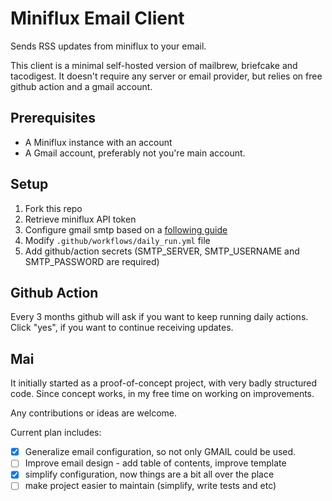# Miniflux Email Client
Sends RSS updates from miniflux to your email. 

This client is a minimal self-hosted version of mailbrew, briefcake and tacodigest. It doesn't require any server or email provider, but relies on free github action and a gmail account.

## Prerequisites
- A Miniflux instance with an account
- A Gmail account, preferably not you're main account.

## Setup
1. Fork this repo
2. Retrieve miniflux API token
3. Configure gmail smtp based on a [following guide](https://community.cloudflare.com/t/solved-how-to-use-gmail-smtp-to-send-from-an-email-address-which-uses-cloudflare-email-routing/382769/2)
4. Modify `.github/workflows/daily_run.yml` file
5. Add github/action secrets (SMTP_SERVER, SMTP_USERNAME and SMTP_PASSWORD are required)

## Github Action
Every 3 months github will ask if you want to keep running daily actions. Click "yes", if you want to continue receiving updates.

## Mai
It initially started as a proof-of-concept project, with very badly structured code. Since concept works, in my free time on working on improvements.

Any contributions or ideas are welcome.

Current plan includes:
- [x] Generalize email configuration, so not only GMAIL could be used.
- [ ] Improve email design - add table of contents, improve template
- [x] simplify configuration, now things are a bit all over the place
- [ ] make project easier to maintain (simplify, write tests and etc)
